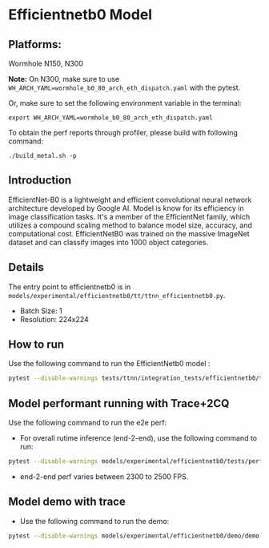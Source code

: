 # Efficientnetb0 Model

## Platforms:
Wormhole N150, N300

**Note:** On N300, make sure to use `WH_ARCH_YAML=wormhole_b0_80_arch_eth_dispatch.yaml` with the pytest.

Or, make sure to set the following environment variable in the terminal:
```
export WH_ARCH_YAML=wormhole_b0_80_arch_eth_dispatch.yaml
```

To obtain the perf reports through profiler, please build with following command:
```
./build_metal.sh -p
```

## Introduction
EfficientNet-B0 is a lightweight and efficient convolutional neural network architecture developed by Google AI. Model is know for its efficiency in image classification tasks. It's a member of the EfficientNet family, which utilizes a compound scaling method to balance model size, accuracy, and computational cost. EfficientNetB0 was trained on the massive ImageNet dataset and can classify images into 1000 object categories.

## Details
The entry point to efficientnetb0 is in `models/experimental/efficientnetb0/tt/ttnn_efficientnetb0.py`.
- Batch Size: 1
- Resolution: 224x224

## How to run
Use the following command to run the EfficientNetb0 model :
```sh
pytest --disable-warnings tests/ttnn/integration_tests/efficientnetb0/test_ttnn_efficientnetb0.py
```

## Model performant running with Trace+2CQ
Use the following command to run the e2e perf:

-  For overall rutime inference (end-2-end), use the following command to run:
```sh
pytest --disable-warnings models/experimental/efficientnetb0/tests/perf/test_e2e_performant.py
```
- end-2-end perf varies between 2300 to 2500 FPS.

## Model demo with trace
- Use the following command to run the demo:
```sh
pytest --disable-warnings models/experimental/efficientnetb0/demo/demo.py
```
